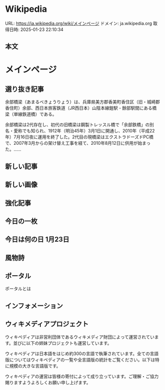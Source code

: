 # Wikipedia

URL: https://ja.wikipedia.org/wiki/メインページ
ドメイン: ja.wikipedia.org
取得日時: 2025-01-23 22:10:34

## 本文

# メインページ

## 選り抜き記事

余部橋梁（あまるべきょうりょう）は、兵庫県美方郡香美町香住区（旧・城崎郡香住町）余部、西日本旅客鉄道（JR西日本）山陰本線鎧駅 - 餘部駅間にある橋梁（単線鉄道橋）である。

余部橋梁は2代存在し、初代の旧橋梁は鋼製トレッスル橋で「余部鉄橋」の別名・愛称でも知られ、1912年（明治45年）3月1日に開通し、2010年（平成22年）7月16日夜に運用を終了した。2代目の現橋梁はエクストラドーズドPC橋で、2007年3月からの架け替え工事を経て、2010年8月12日に供用が始まった。……

## 新しい記事

## 新しい画像

## 強化記事

## 今日の一枚

## 今日は何の日 1月23日

## 風物詩

## ポータル

ポータルとは

## インフォメーション

## ウィキメディアプロジェクト

ウィキペディアは非営利団体であるウィキメディア財団によって運営されています。並びに以下の姉妹プロジェクトも運営しています。

ウィキペディアは日本語をはじめ約300の言語で執筆されています。全ての言語版についてはウィキペディアの一覧や全言語版の統計をご覧ください。以下は特に規模の大きな言語版です。

ウィキペディアの運営は皆様の寄付によって成り立っています。ご理解・ご協力賜りますようよろしくお願い申し上げます。

